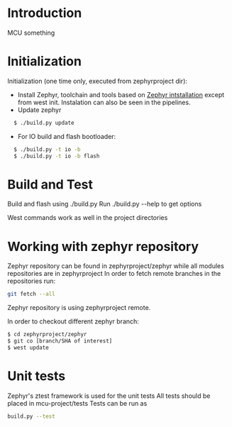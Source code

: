 # Introduction
MCU something
# Initialization
Initialization (one time only, executed from zephyrproject dir):

* Install Zephyr, toolchain and tools based on [Zephyr intstallation](https://docs.zephyrproject.org/2.7.0/getting_started/index.html) except from west init. Instalation can also be seen in the pipelines.
* Update zephyr

``` bash
  $ ./build.py update
```
* For IO build and flash bootloader:

``` bash
  $ ./build.py -t io -b
  $ ./build.py -t io -b flash
```


# Build and Test
Build and flash using ./build.py
Run ./build.py --help to get options

West commands work as well in the project directories
# Working with zephyr repository

Zephyr repository can be found in zephyrproject/zephyr while all modules repositories are in zephyrproject
In order to fetch remote branches in the repositories run:
``` bash
git fetch --all
```
Zephyr repository is using zephyrproject remote.

In order to checkout different zephyr branch:
``` bash
$ cd zephyrproject/zephyr
$ git co [branch/SHA of interest]
$ west update
```

# Unit tests
Zephyr's ztest framework is used for the unit tests
All tests should be placed in mcu-project/tests
Tests can be run as

``` bash
build.py --test
```

